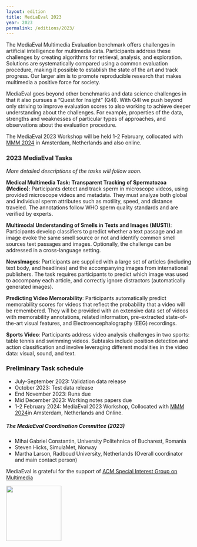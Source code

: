 ```yaml
---
layout: edition
title: MediaEval 2023
year: 2023
permalink: /editions/2023/
---
```


The MediaEval Multimedia Evaluation benchmark offers challenges in artificial intelligence for multimedia data. Participants address these challenges by creating algorithms for retrieval, analysis, and exploration. Solutions are systematically compared using a common evaluation procedure, making it possible to establish the state of the art and track progress. Our larger aim is to promote reproducible research that makes multimedia a positive force for society. 

MediaEval goes beyond other benchmarks and data science challenges in that it also pursues a “Quest for Insight” (Q4I). With Q4I we push beyond only striving to improve evaluation scores to also working to achieve deeper understanding about the challenges. For example, properties of the data,  strengths and weaknesses of particular types of approaches, and observations about the evaluation procedure.

The MediaEval 2023 Workshop will be held 1-2 February, collocated with [MMM 2024](https://mmm2024.org) in Amsterdam, Netherlands and also online. 

### 2023 MediaEval Tasks
*More detailed descriptions of the tasks will follow soon.*

**Medical Multimedia Task: Transparent Tracking of Spermatozoa (Medico)**: Participants detect and track sperm in microscope videos, using provided microscope videos and metadata. They must analyze both global and individual sperm attributes such as motility, speed, and distance traveled. The annotations follow WHO sperm quality standards and are verified by experts. 

**Multimodal Understanding of Smells in Texts and Images (MUSTI)**: Participants develop classifiers to predict whether a text passage and an image evoke the same smell source or not and identify common smell sources text passages and images. Optionally, the challenge can be addressed in a cross-language setting.

**NewsImages**: Participants are supplied with a large set of articles (including text body, and headlines) and the accompanying images from international publishers. The task requires participants to predict which image was used to accompany each article, and correctly ignore distractors (automatically generated images).

**Predicting Video Memorability**: Participants automatically predict memorability scores for videos that reflect the probability that a video will be remembered. They will be provided with an extensive data set of videos with memorability annotations, related information, pre-extracted state-of-the-art visual features, and Electroencephalography (EEG) recordings.

**Sports Video**: Participants address video analysis challenges in two sports: table tennis and swimming videos. Subtasks include position detection and action classification and involve leveraging different modalities in the video data: visual, sound, and text.

### Preliminary Task schedule 
* July-September 2023: Validation data release
* October 2023: Test data release
* End November 2023: Runs due
* Mid December 2023: Working notes papers due
* 1-2 February 2024: MediaEval 2023 Workshop, Collocated with [MMM 2024](https://mmm2024.org)in Amsterdam, Netherlands and Online.

##### The MediaEval Coordination Committee (2023)
* Mihai Gabriel Constantin, University Politehnica of Bucharest, Romania
* Steven Hicks, SimulaMet, Norway
* Martha Larson, Radboud University, Netherlands (Overall coordinator and main contact person)

MediaEval is grateful for the support of [ACM Special Interest Group on Multimedia](http://sigmm.org/)

<img src="https://multimediaeval.github.io/editions/2020/docs/sigmmlogo.gif" width=150/>
